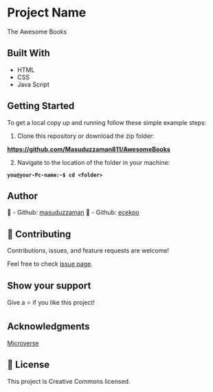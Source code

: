 # Project Name
The Awesome Books

## Built With
- HTML
- CSS
- Java Script

## Getting Started

To get a local copy up and running follow these simple example steps:

1. Clone this repository or download the zip folder:

**https://github.com/Masuduzzaman811/AwesomeBooks**

2. Navigate to the location of the folder in your machine:

**``you@your-Pc-name:~$ cd <folder>``**

## Author
👤 - Github: [masuduzzaman](https://github.com/Masuduzzaman811)
👤 - Github: [ecekpo](https://github.com/ecekpo)

## 🤝 Contributing
Contributions, issues, and feature requests are welcome!

Feel free to check [issue page](https://github.com/Masuduzzaman811/AwesomeBooks/issues).

## Show your support
Give a ⭐ if you like this project!

## Acknowledgments
[Microverse](https://bit.ly/MicroverseTN)

## 📝 License
This project is Creative Commons licensed.
